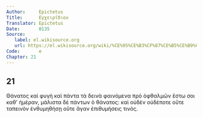 ```yaml
---
Author:     Epictetus  
Title:      Εγχειρίδιον  
Translator: Epictetus  
Date:       0135  
Source:
   label: el.wikisource.org
   url: https://el.wikisource.org/wiki/%CE%95%CE%B3%CF%87%CE%B5%CE%B9%CF%81%CE%AF%CE%B4%CE%B9%CE%BF%CE%BD 
Code:       e  
Chapter: 21
---
```

##  21

Θάνατος καὶ φυγὴ καὶ πάντα τὰ δεινὰ φαινόμενα πρὸ ὀφθαλμῶν ἔστω σοι καθ'
ἡμέραν, μάλιστα δὲ πάντων ὁ θάνατος: καὶ οὐδὲν οὐδέποτε οὔτε ταπεινὸν
ἐνθυμηθήσῃ οὔτε ἄγαν ἐπιθυμήσεις τινός.


